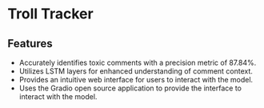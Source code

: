 # Troll Tracker
## Features

- Accurately identifies toxic comments with a precision metric of 87.84%.
- Utilizes LSTM layers for enhanced understanding of comment context.
- Provides an intuitive web interface for users to interact with the model.
- Uses the Gradio open source application to provide the interface to interact with the model.
  
